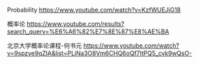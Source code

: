 

Probability
https://www.youtube.com/watch?v=KzfWUEJjG18


概率论
https://www.youtube.com/results?search_query=%E6%A6%82%E7%8E%87%E8%AE%BA

北京大学概率论课程-何书元 
https://www.youtube.com/watch?v=9spzye9qZIA&list=PLiNa3O8Vm6CHQ6oQf7ItPQ5_cvk9wQsO-
